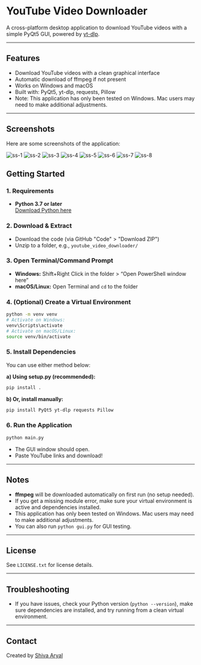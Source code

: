 # YouTube Video Downloader

A cross-platform desktop application to download YouTube videos with a simple PyQt5 GUI, powered by [yt-dlp](https://github.com/yt-dlp/yt-dlp).

---

## Features

- Download YouTube videos with a clean graphical interface
- Automatic download of ffmpeg if not present
- Works on Windows and macOS
- Built with: PyQt5, yt-dlp, requests, Pillow
- Note: This application has only been tested on Windows. Mac users may need to make additional adjustments.

---

## Screenshots

Here are some screenshots of the application:

![ss-1](images/SS-1.png)
![ss-2](images/SS-2.png)
![ss-3](images/SS-3.png)
![ss-4](images/SS-4.png)
![ss-5](images/SS-5.png)
![ss-6](images/SS-6.png)
![ss-7](images/SS-7.png)
![ss-8](images/SS-8.png)

## Getting Started

### 1. Requirements

- **Python 3.7 or later**  
  [Download Python here](https://www.python.org/downloads/)

### 2. Download & Extract

- Download the code (via GitHub "Code" > "Download ZIP")
- Unzip to a folder, e.g., `youtube_video_downloader/`

### 3. Open Terminal/Command Prompt

- **Windows:** Shift+Right Click in the folder > “Open PowerShell window here”
- **macOS/Linux:** Open Terminal and `cd` to the folder

### 4. (Optional) Create a Virtual Environment

```bash
python -m venv venv
# Activate on Windows:
venv\Scripts\activate
# Activate on macOS/Linux:
source venv/bin/activate
```

### 5. Install Dependencies

You can use either method below:

**a) Using setup.py (recommended):**

```bash
pip install .
```

**b) Or, install manually:**

```bash
pip install PyQt5 yt-dlp requests Pillow
```

### 6. Run the Application

```bash
python main.py
```

- The GUI window should open.
- Paste YouTube links and download!

---

## Notes

- **ffmpeg** will be downloaded automatically on first run (no setup needed).
- If you get a missing module error, make sure your virtual environment is active and dependencies installed.
- This application has only been tested on Windows. Mac users may need to make additional adjustments.
- You can also run `python gui.py` for GUI testing.

---

## License

See `LICENSE.txt` for license details.

---

## Troubleshooting

- If you have issues, check your Python version (`python --version`), make sure dependencies are installed, and try running from a clean virtual environment.

---

## Contact

Created by [Shiva Aryal](https://github.com/ShivaArya1)
